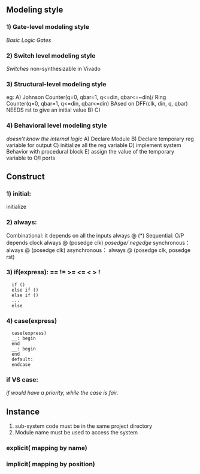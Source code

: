 ## Modeling style
### 1) Gate-level modeling style
*Basic Logic Gates*

### 2) Switch level modeling style
*Switches*
non-synthesizable in Vivado

### 3) Structural-level modeling style
eg: 
A) Johnson Counter(q=0, qbar=1, q<=din, qbar<=~din)/ Ring Counter(q=0, qbar=1, q<=din, qbar<=din)
BAsed on DFF(clk, din, q, qbar)
NEEDS rst to give an initial value
B)
C)

### 4) Behavioral level modeling style
*doesn't know the internal logic*
A) Declare Module
B) Declare temporary reg variable for output
C) initialize all the reg variable
D) implement system Behavior with procedural block
E) assign the value of the temporary variable to O/I ports

## Construct
### 1) initial: 
initialize

### 2) always: 
Combinational: it depends on all the inputs
always @ (*)
Sequential: O/P depends clock 
always @ (posedge clk)
*posedge/ negedge*
synchronous：  always @ (posedge clk)
asynchronous： always @ (posedge clk, posedge rst)

### 3) if(express): == != >= <= < > !
      if ()
      else if ()
      else if ()
      ...
      else
### 4) case(express)
      case(express)
      __: begin
      end
      __: begin
      end
      default:
      endcase
### if VS case:
*if would have a priority, while the case is fair.*

## Instance
1) sub-system code must be in the same project directory
2) Module name must be used to access the system

### explicit( mapping by name)

### implicit( mapping by position)
